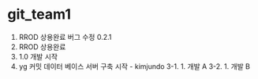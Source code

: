# git_team1
1. RROD 상용완료 버그 수정 0.2.1
1. RROD 상용완료
2. 1.0 개발 시작
3. yg 커밋
데이터 베이스 서버 구축 시작 - kimjundo
3-1. 1. 개발 A
3-2. 1. 개발 B
